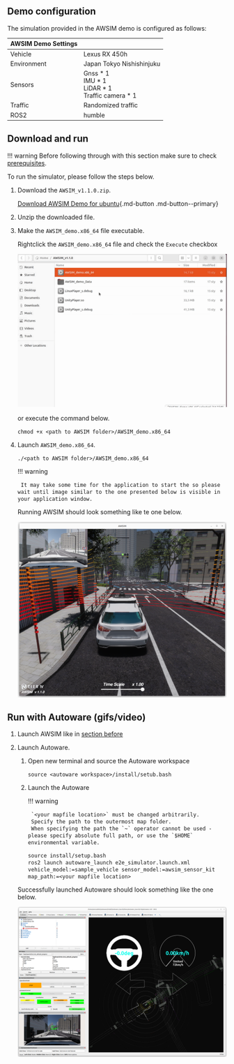 ## Demo configuration
<!-- copied 100% from old -->
The simulation provided in the AWSIM demo is configured as follows:

|AWSIM Demo Settings||
|:--|:--|
|Vehicle|Lexus RX 450h|
|Environment|Japan Tokyo Nishishinjuku|
|Sensors|Gnss * 1<br> IMU * 1<br> LiDAR * 1<br> Traffic camera * 1|
|Traffic|Randomized traffic|
|ROS2|humble|

## Download and run
<!-- TODO only copied from old -->
!!! warning
    Before following through with this section make sure to check [prerequisites](/UserGuide/Installation/Prerequisites).

To run the simulator, please follow the steps below.

1. Download the `AWSIM_v1.1.0.zip`.

    [Download AWSIM Demo for ubuntu](https://github.com/tier4/AWSIM/releases/download/v1.1.0/AWSIM_v1.1.0.zip){.md-button .md-button--primary}

2. Unzip the downloaded file.

3. Make the `AWSIM_demo.x86_64` file executable.

    Rightclick the `AWSIM_demo.x86_64` file and check the `Execute` checkbox
    <!-- ![Make binary executable gif](demo_executable.gif) -->
    ![Make binary executable gif](demo_executable.gif)

    <!-- ![Make binary executable image](Image_1.png) -->

    or execute the command below.

    ```
    chmod +x <path to AWSIM folder>/AWSIM_demo.x86_64
    ```

4. Launch `AWSIM_demo.x86_64`.
    ```
    ./<path to AWSIM folder>/AWSIM_demo.x86_64
    ``` 

    !!! warning

        It may take some time for the application to start the so please wait until image similar to the one presented below is visible in your application window.

    Running AWSIM should look something like te one below.

    ![Running system image](awsim.png)

## Run with Autoware (**gifs/video**)
<!-- TODO whole section -->

1. Launch AWSIM like in [section before](#download-and-run)

1. Launch Autoware.

    1. Open new terminal and source the Autoware workspace

        ```
        source <autoware workspace>/install/setub.bash
        ```

    1. Launch the Autoware

        !!! warning

            `<your mapfile location>` must be changed arbitrarily.
            Specify the path to the outermost map folder.
            When specifying the path the `~` operator cannot be used - please specify absolute full path, or use the `$HOME` environmental variable.

        ```
        source install/setup.bash
        ros2 launch autoware_launch e2e_simulator.launch.xml vehicle_model:=sample_vehicle sensor_model:=awsim_sensor_kit map_path:=<your mapfile location>
        ```


    Successfully launched Autoware should look something like the one below.

    ![autoware](autoware.png)
